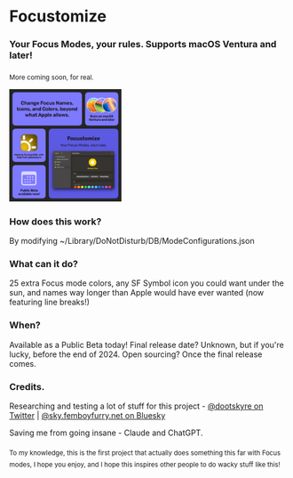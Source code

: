 # Focustomize
### Your Focus Modes, your rules. Supports macOS Ventura and later!
<sub>More coming soon, for real.</sub>

<img src="https://github.com/forcequitOS/Focustomize/blob/main/Focustomize%20Preview.png?raw=true" width="40%">

### How does this work?

By modifying ~/Library/DoNotDisturb/DB/ModeConfigurations.json

### What can it do?

25 extra Focus mode colors, any SF Symbol icon you could want under the sun, and names way longer than Apple would have ever wanted (now featuring line breaks!)

### When?

Available as a Public Beta today! Final release date? Unknown, but if you're lucky, before the end of 2024. Open sourcing? Once the final release comes.

### Credits.

Researching and testing a lot of stuff for this project - [@dootskyre on Twitter](https://twitter.com/dootskyre) | [@sky.femboyfurry.net on Bluesky](https://bsky.app/profile/sky.femboyfurry.net)

Saving me from going insane - Claude and ChatGPT.

<sub>To my knowledge, this is the first project that actually does something this far with Focus modes, I hope you enjoy, and I hope this inspires other people to do wacky stuff like this!</sub>
